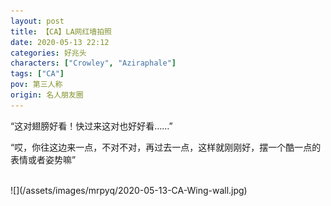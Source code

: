```yaml
---
layout: post
title: 【CA】LA网红墙拍照
date: 2020-05-13 22:12
categories: 好兆头
characters: ["Crowley", "Aziraphale"]
tags: ["CA"]
pov: 第三人称
origin: 名人朋友圈
---
```


“这对翅膀好看！快过来这对也好好看……”

“哎，你往这边来一点，不对不对，再过去一点，这样就刚刚好，摆一个酷一点的表情或者姿势嘛”

<br>
![](/assets/images/mrpyq/2020-05-13-CA-Wing-wall.jpg)

